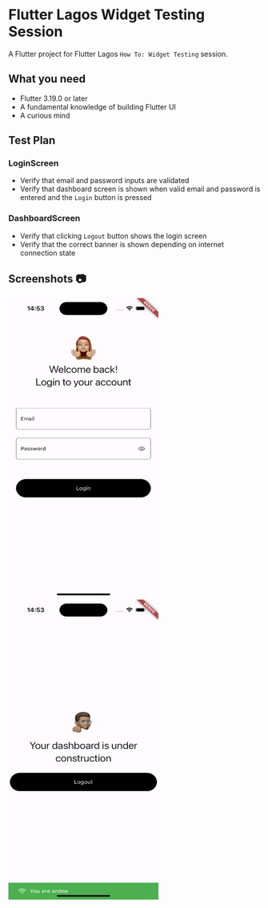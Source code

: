 # Flutter Lagos Widget Testing Session

A Flutter project for Flutter Lagos `How To: Widget Testing` session.

## What you need

- Flutter 3.19.0 or later
- A fundamental knowledge of building Flutter UI
- A curious mind

## Test Plan

### LoginScreen

- Verify that email and password inputs are validated
- Verify that dashboard screen is shown when valid email and password is entered and the `Login` button is pressed

### DashboardScreen

- Verify that clicking `Logout` button shows the login screen
- Verify that the correct banner is shown depending on internet connection state

## Screenshots 📷

<img src="https://raw.githubusercontent.com/Crazelu/widget_testing_demo/main/assets/screenshots/login.png" width="300" height="600">  <img src="https://raw.githubusercontent.com/Crazelu/widget_testing_demo/main/assets/screenshots/dashboard.png" width="300" height="600">

